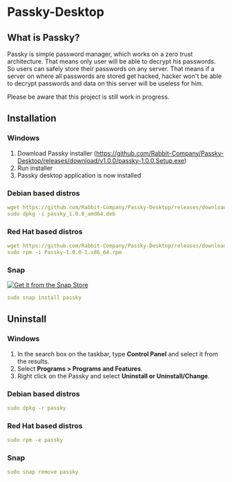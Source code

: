 # Passky-Desktop
## What is Passky?
Passky is simple password manager, which works on a zero trust architecture. That means only user will be able to decrypt his passwords. So users can safely store their passwords on any server. That means if a server on where all passwords are stored get hacked, hacker won't be able to decrypt passwords and data on this server will be useless for him.

Please be aware that this project is still work in progress.

## Installation
### Windows
1. Download Passky installer (https://github.com/Rabbit-Company/Passky-Desktop/releases/download/v1.0.0/passky-1.0.0.Setup.exe)
2. Run installer
3. Passky desktop application is now installed
### Debian based distros
```yaml
wget https://github.com/Rabbit-Company/Passky-Desktop/releases/download/v1.0.0/passky_1.0.0_amd64.deb
sudo dpkg -i passky_1.0.0_amd64.deb
```
### Red Hat based distros
```yaml
wget https://github.com/Rabbit-Company/Passky-Desktop/releases/download/v1.0.0/Passky-1.0.0-1.x86_64.rpm
sudo rpm -i Passky-1.0.0-1.x86_64.rpm
```
### Snap
[![Get it from the Snap Store](https://snapcraft.io/static/images/badges/en/snap-store-black.svg)](https://snapcraft.io/passky)
```yaml
sudo snap install passky
```
## Uninstall
### Windows
1. In the search box on the taskbar, type **Control Panel** and select it from the results.
2. Select **Programs > Programs and Features**.
3. Right click on the Passky and select **Uninstall or Uninstall/Change**.
### Debian based distros
```yaml
sudo dpkg -r passky
```
### Red Hat based distros
```yaml
sudo rpm -e passky
```
### Snap
```yaml
sudo snap remove passky
```
